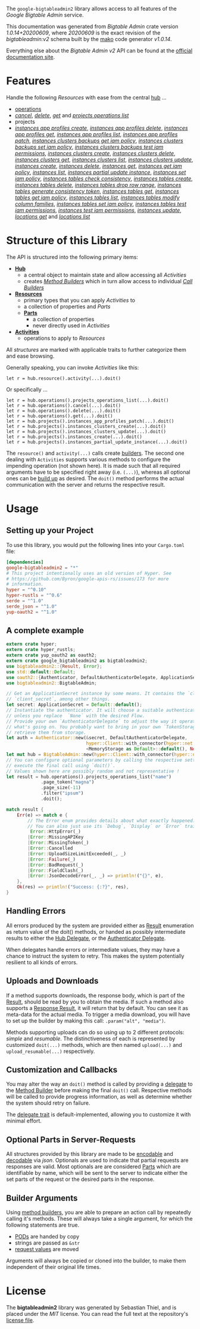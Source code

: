 <!---
DO NOT EDIT !
This file was generated automatically from 'src/mako/api/README.md.mako'
DO NOT EDIT !
-->
The `google-bigtableadmin2` library allows access to all features of the *Google Bigtable Admin* service.

This documentation was generated from *Bigtable Admin* crate version *1.0.14+20200609*, where *20200609* is the exact revision of the *bigtableadmin:v2* schema built by the [mako](http://www.makotemplates.org/) code generator *v1.0.14*.

Everything else about the *Bigtable Admin* *v2* API can be found at the
[official documentation site](https://cloud.google.com/bigtable/).
# Features

Handle the following *Resources* with ease from the central [hub](https://docs.rs/google-bigtableadmin2/1.0.14+20200609/google_bigtableadmin2/BigtableAdmin) ... 

* [operations](https://docs.rs/google-bigtableadmin2/1.0.14+20200609/google_bigtableadmin2/api::Operation)
 * [*cancel*](https://docs.rs/google-bigtableadmin2/1.0.14+20200609/google_bigtableadmin2/api::OperationCancelCall), [*delete*](https://docs.rs/google-bigtableadmin2/1.0.14+20200609/google_bigtableadmin2/api::OperationDeleteCall), [*get*](https://docs.rs/google-bigtableadmin2/1.0.14+20200609/google_bigtableadmin2/api::OperationGetCall) and [*projects operations list*](https://docs.rs/google-bigtableadmin2/1.0.14+20200609/google_bigtableadmin2/api::OperationProjectOperationListCall)
* projects
 * [*instances app profiles create*](https://docs.rs/google-bigtableadmin2/1.0.14+20200609/google_bigtableadmin2/api::ProjectInstanceAppProfileCreateCall), [*instances app profiles delete*](https://docs.rs/google-bigtableadmin2/1.0.14+20200609/google_bigtableadmin2/api::ProjectInstanceAppProfileDeleteCall), [*instances app profiles get*](https://docs.rs/google-bigtableadmin2/1.0.14+20200609/google_bigtableadmin2/api::ProjectInstanceAppProfileGetCall), [*instances app profiles list*](https://docs.rs/google-bigtableadmin2/1.0.14+20200609/google_bigtableadmin2/api::ProjectInstanceAppProfileListCall), [*instances app profiles patch*](https://docs.rs/google-bigtableadmin2/1.0.14+20200609/google_bigtableadmin2/api::ProjectInstanceAppProfilePatchCall), [*instances clusters backups get iam policy*](https://docs.rs/google-bigtableadmin2/1.0.14+20200609/google_bigtableadmin2/api::ProjectInstanceClusterBackupGetIamPolicyCall), [*instances clusters backups set iam policy*](https://docs.rs/google-bigtableadmin2/1.0.14+20200609/google_bigtableadmin2/api::ProjectInstanceClusterBackupSetIamPolicyCall), [*instances clusters backups test iam permissions*](https://docs.rs/google-bigtableadmin2/1.0.14+20200609/google_bigtableadmin2/api::ProjectInstanceClusterBackupTestIamPermissionCall), [*instances clusters create*](https://docs.rs/google-bigtableadmin2/1.0.14+20200609/google_bigtableadmin2/api::ProjectInstanceClusterCreateCall), [*instances clusters delete*](https://docs.rs/google-bigtableadmin2/1.0.14+20200609/google_bigtableadmin2/api::ProjectInstanceClusterDeleteCall), [*instances clusters get*](https://docs.rs/google-bigtableadmin2/1.0.14+20200609/google_bigtableadmin2/api::ProjectInstanceClusterGetCall), [*instances clusters list*](https://docs.rs/google-bigtableadmin2/1.0.14+20200609/google_bigtableadmin2/api::ProjectInstanceClusterListCall), [*instances clusters update*](https://docs.rs/google-bigtableadmin2/1.0.14+20200609/google_bigtableadmin2/api::ProjectInstanceClusterUpdateCall), [*instances create*](https://docs.rs/google-bigtableadmin2/1.0.14+20200609/google_bigtableadmin2/api::ProjectInstanceCreateCall), [*instances delete*](https://docs.rs/google-bigtableadmin2/1.0.14+20200609/google_bigtableadmin2/api::ProjectInstanceDeleteCall), [*instances get*](https://docs.rs/google-bigtableadmin2/1.0.14+20200609/google_bigtableadmin2/api::ProjectInstanceGetCall), [*instances get iam policy*](https://docs.rs/google-bigtableadmin2/1.0.14+20200609/google_bigtableadmin2/api::ProjectInstanceGetIamPolicyCall), [*instances list*](https://docs.rs/google-bigtableadmin2/1.0.14+20200609/google_bigtableadmin2/api::ProjectInstanceListCall), [*instances partial update instance*](https://docs.rs/google-bigtableadmin2/1.0.14+20200609/google_bigtableadmin2/api::ProjectInstancePartialUpdateInstanceCall), [*instances set iam policy*](https://docs.rs/google-bigtableadmin2/1.0.14+20200609/google_bigtableadmin2/api::ProjectInstanceSetIamPolicyCall), [*instances tables check consistency*](https://docs.rs/google-bigtableadmin2/1.0.14+20200609/google_bigtableadmin2/api::ProjectInstanceTableCheckConsistencyCall), [*instances tables create*](https://docs.rs/google-bigtableadmin2/1.0.14+20200609/google_bigtableadmin2/api::ProjectInstanceTableCreateCall), [*instances tables delete*](https://docs.rs/google-bigtableadmin2/1.0.14+20200609/google_bigtableadmin2/api::ProjectInstanceTableDeleteCall), [*instances tables drop row range*](https://docs.rs/google-bigtableadmin2/1.0.14+20200609/google_bigtableadmin2/api::ProjectInstanceTableDropRowRangeCall), [*instances tables generate consistency token*](https://docs.rs/google-bigtableadmin2/1.0.14+20200609/google_bigtableadmin2/api::ProjectInstanceTableGenerateConsistencyTokenCall), [*instances tables get*](https://docs.rs/google-bigtableadmin2/1.0.14+20200609/google_bigtableadmin2/api::ProjectInstanceTableGetCall), [*instances tables get iam policy*](https://docs.rs/google-bigtableadmin2/1.0.14+20200609/google_bigtableadmin2/api::ProjectInstanceTableGetIamPolicyCall), [*instances tables list*](https://docs.rs/google-bigtableadmin2/1.0.14+20200609/google_bigtableadmin2/api::ProjectInstanceTableListCall), [*instances tables modify column families*](https://docs.rs/google-bigtableadmin2/1.0.14+20200609/google_bigtableadmin2/api::ProjectInstanceTableModifyColumnFamilyCall), [*instances tables set iam policy*](https://docs.rs/google-bigtableadmin2/1.0.14+20200609/google_bigtableadmin2/api::ProjectInstanceTableSetIamPolicyCall), [*instances tables test iam permissions*](https://docs.rs/google-bigtableadmin2/1.0.14+20200609/google_bigtableadmin2/api::ProjectInstanceTableTestIamPermissionCall), [*instances test iam permissions*](https://docs.rs/google-bigtableadmin2/1.0.14+20200609/google_bigtableadmin2/api::ProjectInstanceTestIamPermissionCall), [*instances update*](https://docs.rs/google-bigtableadmin2/1.0.14+20200609/google_bigtableadmin2/api::ProjectInstanceUpdateCall), [*locations get*](https://docs.rs/google-bigtableadmin2/1.0.14+20200609/google_bigtableadmin2/api::ProjectLocationGetCall) and [*locations list*](https://docs.rs/google-bigtableadmin2/1.0.14+20200609/google_bigtableadmin2/api::ProjectLocationListCall)




# Structure of this Library

The API is structured into the following primary items:

* **[Hub](https://docs.rs/google-bigtableadmin2/1.0.14+20200609/google_bigtableadmin2/BigtableAdmin)**
    * a central object to maintain state and allow accessing all *Activities*
    * creates [*Method Builders*](https://docs.rs/google-bigtableadmin2/1.0.14+20200609/google_bigtableadmin2/client::MethodsBuilder) which in turn
      allow access to individual [*Call Builders*](https://docs.rs/google-bigtableadmin2/1.0.14+20200609/google_bigtableadmin2/client::CallBuilder)
* **[Resources](https://docs.rs/google-bigtableadmin2/1.0.14+20200609/google_bigtableadmin2/client::Resource)**
    * primary types that you can apply *Activities* to
    * a collection of properties and *Parts*
    * **[Parts](https://docs.rs/google-bigtableadmin2/1.0.14+20200609/google_bigtableadmin2/client::Part)**
        * a collection of properties
        * never directly used in *Activities*
* **[Activities](https://docs.rs/google-bigtableadmin2/1.0.14+20200609/google_bigtableadmin2/client::CallBuilder)**
    * operations to apply to *Resources*

All *structures* are marked with applicable traits to further categorize them and ease browsing.

Generally speaking, you can invoke *Activities* like this:

```Rust,ignore
let r = hub.resource().activity(...).doit()
```

Or specifically ...

```ignore
let r = hub.operations().projects_operations_list(...).doit()
let r = hub.operations().cancel(...).doit()
let r = hub.operations().delete(...).doit()
let r = hub.operations().get(...).doit()
let r = hub.projects().instances_app_profiles_patch(...).doit()
let r = hub.projects().instances_clusters_create(...).doit()
let r = hub.projects().instances_clusters_update(...).doit()
let r = hub.projects().instances_create(...).doit()
let r = hub.projects().instances_partial_update_instance(...).doit()
```

The `resource()` and `activity(...)` calls create [builders][builder-pattern]. The second one dealing with `Activities` 
supports various methods to configure the impending operation (not shown here). It is made such that all required arguments have to be 
specified right away (i.e. `(...)`), whereas all optional ones can be [build up][builder-pattern] as desired.
The `doit()` method performs the actual communication with the server and returns the respective result.

# Usage

## Setting up your Project

To use this library, you would put the following lines into your `Cargo.toml` file:

```toml
[dependencies]
google-bigtableadmin2 = "*"
# This project intentionally uses an old version of Hyper. See
# https://github.com/Byron/google-apis-rs/issues/173 for more
# information.
hyper = "^0.10"
hyper-rustls = "^0.6"
serde = "^1.0"
serde_json = "^1.0"
yup-oauth2 = "^1.0"
```

## A complete example

```Rust
extern crate hyper;
extern crate hyper_rustls;
extern crate yup_oauth2 as oauth2;
extern crate google_bigtableadmin2 as bigtableadmin2;
use bigtableadmin2::{Result, Error};
use std::default::Default;
use oauth2::{Authenticator, DefaultAuthenticatorDelegate, ApplicationSecret, MemoryStorage};
use bigtableadmin2::BigtableAdmin;

// Get an ApplicationSecret instance by some means. It contains the `client_id` and 
// `client_secret`, among other things.
let secret: ApplicationSecret = Default::default();
// Instantiate the authenticator. It will choose a suitable authentication flow for you, 
// unless you replace  `None` with the desired Flow.
// Provide your own `AuthenticatorDelegate` to adjust the way it operates and get feedback about 
// what's going on. You probably want to bring in your own `TokenStorage` to persist tokens and
// retrieve them from storage.
let auth = Authenticator::new(&secret, DefaultAuthenticatorDelegate,
                              hyper::Client::with_connector(hyper::net::HttpsConnector::new(hyper_rustls::TlsClient::new())),
                              <MemoryStorage as Default>::default(), None);
let mut hub = BigtableAdmin::new(hyper::Client::with_connector(hyper::net::HttpsConnector::new(hyper_rustls::TlsClient::new())), auth);
// You can configure optional parameters by calling the respective setters at will, and
// execute the final call using `doit()`.
// Values shown here are possibly random and not representative !
let result = hub.operations().projects_operations_list("name")
             .page_token("magna")
             .page_size(-11)
             .filter("ipsum")
             .doit();

match result {
    Err(e) => match e {
        // The Error enum provides details about what exactly happened.
        // You can also just use its `Debug`, `Display` or `Error` traits
         Error::HttpError(_)
        |Error::MissingAPIKey
        |Error::MissingToken(_)
        |Error::Cancelled
        |Error::UploadSizeLimitExceeded(_, _)
        |Error::Failure(_)
        |Error::BadRequest(_)
        |Error::FieldClash(_)
        |Error::JsonDecodeError(_, _) => println!("{}", e),
    },
    Ok(res) => println!("Success: {:?}", res),
}

```
## Handling Errors

All errors produced by the system are provided either as [Result](https://docs.rs/google-bigtableadmin2/1.0.14+20200609/google_bigtableadmin2/client::Result) enumeration as return value of
the doit() methods, or handed as possibly intermediate results to either the 
[Hub Delegate](https://docs.rs/google-bigtableadmin2/1.0.14+20200609/google_bigtableadmin2/client::Delegate), or the [Authenticator Delegate](https://docs.rs/yup-oauth2/*/yup_oauth2/trait.AuthenticatorDelegate.html).

When delegates handle errors or intermediate values, they may have a chance to instruct the system to retry. This 
makes the system potentially resilient to all kinds of errors.

## Uploads and Downloads
If a method supports downloads, the response body, which is part of the [Result](https://docs.rs/google-bigtableadmin2/1.0.14+20200609/google_bigtableadmin2/client::Result), should be
read by you to obtain the media.
If such a method also supports a [Response Result](https://docs.rs/google-bigtableadmin2/1.0.14+20200609/google_bigtableadmin2/client::ResponseResult), it will return that by default.
You can see it as meta-data for the actual media. To trigger a media download, you will have to set up the builder by making
this call: `.param("alt", "media")`.

Methods supporting uploads can do so using up to 2 different protocols: 
*simple* and *resumable*. The distinctiveness of each is represented by customized 
`doit(...)` methods, which are then named `upload(...)` and `upload_resumable(...)` respectively.

## Customization and Callbacks

You may alter the way an `doit()` method is called by providing a [delegate](https://docs.rs/google-bigtableadmin2/1.0.14+20200609/google_bigtableadmin2/client::Delegate) to the 
[Method Builder](https://docs.rs/google-bigtableadmin2/1.0.14+20200609/google_bigtableadmin2/client::CallBuilder) before making the final `doit()` call. 
Respective methods will be called to provide progress information, as well as determine whether the system should 
retry on failure.

The [delegate trait](https://docs.rs/google-bigtableadmin2/1.0.14+20200609/google_bigtableadmin2/client::Delegate) is default-implemented, allowing you to customize it with minimal effort.

## Optional Parts in Server-Requests

All structures provided by this library are made to be [encodable](https://docs.rs/google-bigtableadmin2/1.0.14+20200609/google_bigtableadmin2/client::RequestValue) and 
[decodable](https://docs.rs/google-bigtableadmin2/1.0.14+20200609/google_bigtableadmin2/client::ResponseResult) via *json*. Optionals are used to indicate that partial requests are responses 
are valid.
Most optionals are are considered [Parts](https://docs.rs/google-bigtableadmin2/1.0.14+20200609/google_bigtableadmin2/client::Part) which are identifiable by name, which will be sent to 
the server to indicate either the set parts of the request or the desired parts in the response.

## Builder Arguments

Using [method builders](https://docs.rs/google-bigtableadmin2/1.0.14+20200609/google_bigtableadmin2/client::CallBuilder), you are able to prepare an action call by repeatedly calling it's methods.
These will always take a single argument, for which the following statements are true.

* [PODs][wiki-pod] are handed by copy
* strings are passed as `&str`
* [request values](https://docs.rs/google-bigtableadmin2/1.0.14+20200609/google_bigtableadmin2/client::RequestValue) are moved

Arguments will always be copied or cloned into the builder, to make them independent of their original life times.

[wiki-pod]: http://en.wikipedia.org/wiki/Plain_old_data_structure
[builder-pattern]: http://en.wikipedia.org/wiki/Builder_pattern
[google-go-api]: https://github.com/google/google-api-go-client

# License
The **bigtableadmin2** library was generated by Sebastian Thiel, and is placed 
under the *MIT* license.
You can read the full text at the repository's [license file][repo-license].

[repo-license]: https://github.com/Byron/google-apis-rsblob/master/LICENSE.md
